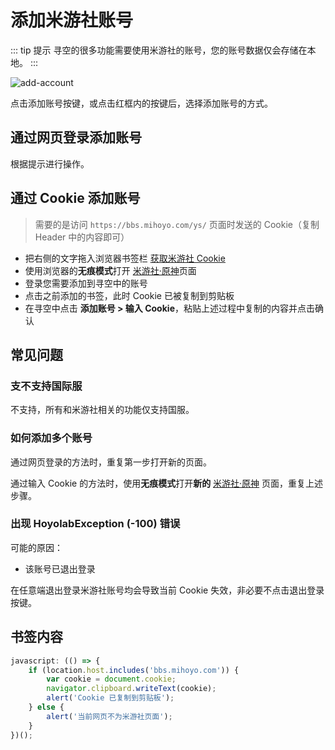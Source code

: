 # 添加米游社账号

::: tip 提示
寻空的很多功能需要使用米游社的账号，您的账号数据仅会存储在本地。
:::

![add-account](./img/img-add-account.webp)

点击添加账号按键，或点击红框内的按键后，选择添加账号的方式。

## 通过网页登录添加账号

根据提示进行操作。

## 通过 Cookie 添加账号

> 需要的是访问 `https://bbs.mihoyo.com/ys/` 页面时发送的 Cookie（复制 Header 中的内容即可）

- 把右侧的文字拖入浏览器书签栏 <a href="javascript:(()=>{if(location.host.includes('bbs.mihoyo.com')){var cookie=document.cookie;navigator.clipboard.writeText(cookie);alert('Cookie 已复制到剪贴板')}else{alert('当前网页不为米游社页面')}})();">获取米游社 Cookie</a>
- 使用浏览器的**无痕模式**打开 [米游社·原神](https://bbs.mihoyo.com/ys/)页面
- 登录您需要添加到寻空中的账号
- 点击之前添加的书签，此时 Cookie 已被复制到剪贴板
- 在寻空中点击 **添加账号 > 输入 Cookie**，粘贴上述过程中复制的内容并点击确认

## 常见问题

### 支不支持国际服

不支持，所有和米游社相关的功能仅支持国服。

### 如何添加多个账号

通过网页登录的方法时，重复第一步打开新的页面。

通过输入 Cookie 的方法时，使用**无痕模式**打开**新的** [米游社·原神](https://bbs.mihoyo.com/ys/) 页面，重复上述步骤。

### 出现 HoyolabException (-100) 错误

可能的原因：

- 该账号已退出登录

在任意端退出登录米游社账号均会导致当前 Cookie 失效，非必要不点击退出登录按键。

## 书签内容

``` js
javascript: (() => {
    if (location.host.includes('bbs.mihoyo.com')) {
        var cookie = document.cookie;
        navigator.clipboard.writeText(cookie);
        alert('Cookie 已复制到剪贴板');
    } else {
        alert('当前网页不为米游社页面');
    }
})();
```
